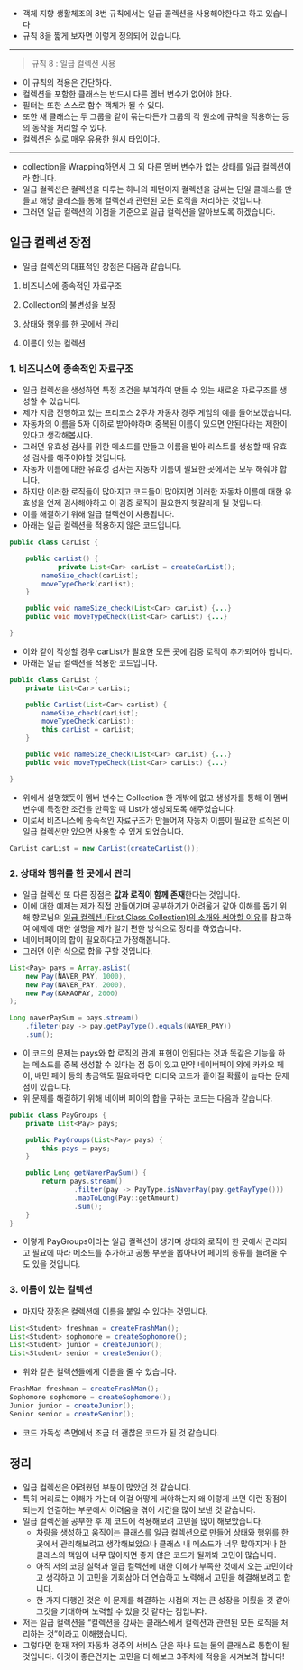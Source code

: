 - 객체 지향 생활체조의 8번 규칙에서는 일급 콜렉션을 사용해야한다고 하고 있습니다
- 규칙 8을 짧게 보자면 이렇게 정의되어 있습니다.

---

> 규칙 8 : 일급 컬렉션 시용
> 
- 이 규칙의 적용은 간단하다.
- 컬렉션을 포함한 클래스는 반드시 다른 멤버 변수가 없어야 한다.
- 필터는 또한 스스로 함수 객체가 될 수 있다.
- 또한 새 클래스는 두 그룹을 같이 묶는다든가 그룹의 각 원소에 규칙을 적용하는 등의 동작을 처리할 수 있다.
- 컬렉션은 실로 매우 유용한 원시 타입이다.

---

- collection을 Wrapping하면서 그 외 다른 멤버 변수가 없는 상태를 일급 컬렉션이라 합니다.
- 일급 컬렉션은 컬렉션을 다루는 하나의 패턴이자 컬렉션을 감싸는 단일 클래스를 만들고 해당 클래스를 통해 컬렉션과 관련된 모든 로직을 처리하는 것입니다.
- 그러면 일급 컬렉션의 이점을 기준으로 일급 컬렉션을 알아보도록 하겠습니다.

## 일급 컬렉션 장점

- 일급 컬렉션의 대표적인 장점은 다음과 같습니다.

1. 비즈니스에 종속적인 자료구조

2. Collection의 불변성을 보장

3. 상태와 행위를 한 곳에서 관리

4. 이름이 있는 컬렉션

### 1. 비즈니스에 종속적인 자료구조

- 일급 컬렉션을 생성하면 특정 조건을 부여하여 만들 수 있는 새로운 자료구조를 생성할 수 있습니다.
- 제가 지금 진행하고 있는 프리코스 2주차 자동차 경주 게임의 예를 들어보겠습니다.
- 자동차의 이름을 5자 이하로 받아야하며 중복된 이름이 있으면 안된다라는 제한이 있다고 생각해봅시다.
- 그러면 유효성 검사를 위한 메소드를 만들고 이름을 받아 리스트를 생성할 때 유효성 검사를 해주어야할 것입니다.
- 자동차 이름에 대한 유효성 검사는 자동차 이름이 필요한 곳에서는 모두 해줘야 합니다.
- 하지만 이러한 로직들이 많아지고 코드들이 많아지면 이러한 자동차 이름에 대한 유효성을 언제 검사해야하고 이 검증 로직이 필요한지 헷갈리게 될 것입니다.
- 이를 해결하기 위해 일급 컬렉션이 사용됩니다.
- 아래는 일급 컬렉션을 적용하지 않은 코드입니다.

```java
public class CarList {

    public carList() {
		    private List<Car> carList = createCarList();
        nameSize_check(carList);
        moveTypeCheck(carList);
    }

    public void nameSize_check(List<Car> carList) {...}
    public void moveTypeCheck(List<Car> carList) {...}

}
```

- 이와 같이 작성할 경우 carList가 필요한 모든 곳에 검증 로직이 추가되어야 합니다.
- 아래는 일급 컬렉션을 적용한 코드입니다.

```java
public class CarList {
    private List<Car> carList;

    public CarList(List<Car> carList) {
        nameSize_check(carList);
        moveTypeCheck(carList);
        this.carList = carList;
    }

    public void nameSize_check(List<Car> carList) {...}
    public void moveTypeCheck(List<Car> carList) {...}

}
```

- 위에서 설명했듯이 멤버 변수는 Collection 한 개밖에 없고 생성자를 통해 이 멤버 변수에 특정한 조건을 만족할 때 List가 생성되도록 해주었습니다.
- 이로써 비즈니스에 종속적인 자료구조가 만들어져 자동차 이름이 필요한 로직은 이 일급 컬렉션만 있으면 사용할 수 있게 되었습니다.

```java
CarList carList = new CarList(createCarList());
```

### 2. 상태와 행위를 한 곳에서 관리

- 일급 컬렉션 또 다른 장점은 **값과 로직이 함께 존재**한다는 것입니다.
- 이에 대한 예제는 제가 직접 만들어가며 공부하기가 어려울거 같아 이해를 돕기 위해 향로님의 [일급 컬렉션 (First Class Collection)의 소개와 써야할 이유](https://jojoldu.tistory.com/412)를 참고하여 예제에 대한 설명을 제가 알기 편한 방식으로 정리를 하였습니다.
- 네이버페이의 합이 필요하다고 가정해봅니다.
- 그러면 이런 식으로 합을 구할 것입니다.

```java
List<Pay> pays = Array.asList(
	new Pay(NAVER_PAY, 1000),
	new Pay(NAVER_PAY, 2000),
	new Pay(KAKAOPAY, 2000)
);

Long naverPaySum = pays.stream()
	.fileter(pay -> pay.getPayType().equals(NAVER_PAY))
	.sum();
```

- 이 코드의 문제는 pays와 합 로직의 관계 표현이 안된다는 것과 똑같은 기능을 하는 메소드를 중복 생성할 수 있다는 점 등이 있고 만약 네이버페이 외에 카카오 페이, 배민 페이 등의 총금액도 필요하다면 더더욱 코드가 흩어질 확률이 높다는 문제점이 있습니다.
- 위 문제를 해결하기 위해 네이버 페이의 합을 구하는 코드는 다음과 같습니다.

```java
public class PayGroups {
    private List<Pay> pays;

    public PayGroups(List<Pay> pays) {
        this.pays = pays;
    }

    public Long getNaverPaySum() {
        return pays.stream()
                .filter(pay -> PayType.isNaverPay(pay.getPayType()))
                .mapToLong(Pay::getAmount)
                .sum();
    }
}
```

- 이렇게 PayGroups이라는 일급 컬렉션이 생기며 상태와 로직이 한 곳에서 관리되고 필요에 따라 메소드를 추가하고 공통 부분을 뽑아내어 페이의 종류를 늘려줄 수 도 있을 것입니다.

### 3. ****이름이 있는 컬렉션****

- 마지막 장점은 컬렉션에 이름을 붙일 수 있다는 것입니다.

```java
List<Student> freshman = createFrashMan();
List<Student> sophomore = createSophomore();
List<Student> junior = createJunior();
List<Student> senior = createSenior();
```

- 위와 같은 컬렉션들에게 이름을 줄 수 있습니다.

```java
FrashMan freshman = createFrashMan();
Sophomore sophomore = createSophomore();
Junior junior = createJunior();
Senior senior = createSenior();
```

- 코드 가독성 측면에서 조금 더 괜찮은 코드가 된 것 같습니다.

## 정리

- 일급 컬렉션은 어려웠던 부분이 많았던 것 같습니다.
- 특히 머리로는 이해가 가는데 이걸 어떻게 써야하는지 왜 이렇게 쓰면 이런 장점이 되는지 연결하는 부분에서 어려움을 겪어 시간을 많이 보낸 것 같습니다.
- 일급 컬렉션을 공부한 후 제 코드에 적용해보려 고민을 많이 해보았습니다.
    - 차량을 생성하고 움직이는 클래스를 일급 컬렉션으로 만들어 상태와 행위를 한 곳에서 관리해보려고 생각해보았으나 클래스 내 메소드가 너무 많아지거나 한 클래스의 책임이 너무 많아지면 좋지 않은 코드가 될까봐 고민이 많습니다.
    - 아직 저의 코딩 실력과 일급 컬렉션에 대한 이해가 부족한 것에서 오는 고민이라고 생각하고 이 고민을 기회삼아 더 연습하고 노력해서 고민을 해결해보려고 합니다.
    - 한 가지 다행인 것은 이 문제를 해결하는 시점의 저는 큰 성장을 이뤘을 것 같아 그것을 기대하며 노력할 수 있을 것 같다는 점입니다.
- 저는 일급 컬렉션을 “컬렉션을 감싸는 클래스에서 컬렉션과 관련된 모든 로직을 처리하는 것”이라고 이해했습니다.
- 그렇다면 현재 저의 자동차 경주의 서비스 단은 하나 또는 둘의 클래스로 통합이 될 것입니다. 이것이 좋은건지는 고민을 더 해보고 3주차에 적용을 시켜보려 합니다!
